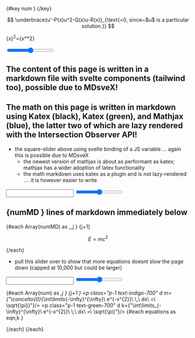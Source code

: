 {#key num }
<Katexer />
{/key}

<script>
    import SixMathEqnAnim from "$lib/SixMathEqnAnim.svelte";
    // import Katexer from "$lib/MathJaxer.svelte"
    // import Katexer from "$lib/Katexer.svelte"
    import Katexer from "$lib/Kajax.svelte"
    import { isDarkMode } from "$lib/store.js";
  
    let numMax = 100
    let numMDMax = 1
    $: num = numMax
    $: numMD = numMDMax

     let equations = [
        "\\int_{M}d\\omega=\\int_{\\partial M}\\omega",
        "G_{\\mu\\nu}\\,+\\,\\Lambda g_{\\mu\\nu}\\,=\\,\\kappa T_{\\mu\\nu}",
        " (i\\hbar\\gamma^\\mu \\partial_\\mu  - mc) \\ \\psi = 0 ",
        "\\left\\langle{e^{-\\beta\\,W}}\\right\\rangle = \\,{e^{-\\beta\\,\\triangle\\,F}}",
        "z_{n+1}\\,=\\,z_{n}^{2}\\,+\\,c",
    ];


    let x=2

    $: proseInvert = $isDarkMode ? "prose-invert" : ""
</script>



<!-- $$ 

\cancel{\int_0^{\infty} f(x) dx}

$$

<k d k={"\\cancel{ \\int_0\^\{\\infty\}f\(x\)dx }"}/> -->

<!-- <article > -->
<article class="prose lg:prose-lg {proseInvert}">

  <SixMathEqnAnim />

  <!-- <h1>This page has math is processed by both Katex (green) and Mathjax (blue)</h1> -->
  <!-- <h1>Garlic bread with cheese: What the science tells us</h1> -->
 




<!-- $$e^{3/2} $$ -->

$$
\underbrace{u'-P(x)u^2-Q(x)u-R(x)}_{\text{=0, since~$u$ is a particular solution.}}
$$


<span class=" text-7xl flex justify-center">

{x}$^2$={x**2}

</span>

<div class="flex justify-center">
    <input type="range" min="1"  bind:value={x} />
</div>


# The content of this page is written in a markdown file with svelte components (tailwind too), possible due to MDsveX! 
## The **math** on this page is written in markdown using Katex (black), Katex (green), and Mathjax (blue), the latter two of which are lazy rendered with the Intersection Observer API!
* the square-slider above using svelte binding of a JS variable ... again this is possible due to MDsveX
  * the newest version of mathjax is about as performant as katex; mathjax has a wider adoption of latex functionality
  * the math markdown uses katex as a plugin and is not lazy-rendered .... it is however easier to write
  

<!-- This markdown math is centered. Oddly the addition of this single markdown slow the katex rendering.
Fortunately it seems to scale very slowly with more markdown (comment out each container below) -->

<div class="p-4">
    <input type="number" min="1" bind:value={numMD} />
    <input type="range" min="1" bind:value={numMD} />
</div>

# {numMD } lines of markdown immediately below

{#each Array(numMD) as _,j }
{j+1}

$$
E=mc^2 
$$

{/each}
  
<!-- This also centers with katex + css. 
The katex components come in use with more detailed styling AND/OR lots of math to render to a single page ... in which cased I have implemented Intersection Observer logic -->


* pull this slider over to show that more equations doesnt slow the page down (capped at 10,000 but could be larger)

<input type="number" min="1" max={numMax} bind:value={num} />
<input type="range" min="1" max={numMax} bind:value={num} />

{#each Array(num) as _,j }
    {j+1 }
        <p class="p-1 text-indigo-700" d m={"\\cancelto{0}{\\int\\limits_\{-\\infty\}\^\{\\infty\}\ e\^\{-x\^\{2\}\}\ \\\,\ dx\ =\ \\sqrt\{\\pi\}}"}/>
        <p class="p-1 text-green-700" d k={"\\int\\limits_\{-\\infty\}\^\{\\infty\}\ e\^\{-x\^\{2\}\}\ \\\,\ dx\ =\ \\sqrt\{\\pi\}"}/>
    {#each equations as eqn,k }
    <div>
        <p class="p-1 text-indigo-700" d k={eqn}/>
        <p class="p-1 text-green-700" d m={eqn}/>
    </div>
    {/each}
{/each}




</article>





<!-- Useful Markdown styles .. removed from tailwind   -->
<!-- 
<style>
    blockquote {  
        margin: 0;  
        padding-left: 1.4rem;  
        border-left: 8px solid #bbb; 
        }
    ul { 
    list-style-type: disc; 
    list-style-position: inside; 
    }
    ol { 
    list-style-type: decimal; 
    list-style-position: inside; 
    }
    ul ul, ol ul { 
    list-style-type: circle; 
    list-style-position: inside; 
    margin-left: 15px; 
    }
    ol ol, ul ol { 
    list-style-type: lower-latin; 
    list-style-position: inside; 
    margin-left: 15px; 
    }
    h1 {
    @apply text-2xl;
    }
    h2 {
    @apply text-xl;
    }
    h3 {
    @apply text-lg;
    }
    a {
    @apply text-blue-600 underline;
    }
</style> -->